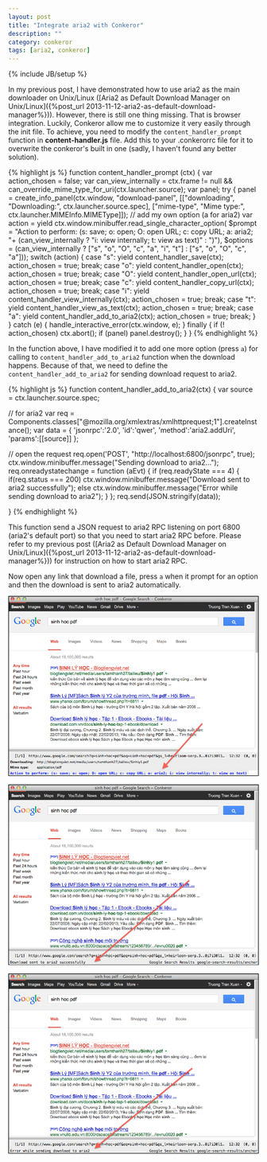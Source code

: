 ```yaml
---
layout: post
title: "Integrate aria2 with Conkeror"
description: ""
category: conkeror
tags: [aria2, conkeror]
---
```

{% include JB/setup %}

In my previous post, I have demonstrated how to use aria2 as the main downloader
on Unix/Linux
([Aria2 as Default Download Manager on Unix/Linux]({%post_url 2013-11-12-aria2-as-default-download-manager%})).
However, there is still one thing missing. That is browser integration. Luckily,
Conkeror allow me to customize it very easily through the init file. To achieve,
you need to modify the `content_handler_prompt` function in
**content-handler.js** file. Add this to your .conkerorrc file for it to
overwrite the conkeror's built in one (sadly, I haven't found any better
solution).

{% highlight js %}
function content_handler_prompt (ctx) {
  var action_chosen = false;
  var can_view_internally = ctx.frame != null &&
    can_override_mime_type_for_uri(ctx.launcher.source);
  var panel;
  try {
    panel = create_info_panel(ctx.window, "download-panel",
                              [["downloading", "Downloading:", ctx.launcher.source.spec],
                               ["mime-type", "Mime type:", ctx.launcher.MIMEInfo.MIMEType]]);
    // add my own option (a for aria2)
    var action = yield ctx.window.minibuffer.read_single_character_option(
      $prompt = "Action to perform: (s: save; o: open; O: open URL; c: copy URL; a: aria2; "+
        (can_view_internally ? "i: view internally; t: view as text)" : ")"),
      $options = (can_view_internally ? ["s", "o", "O", "c", "a", "i", "t"] : ["s", "o", "O", "c", "a"]));
    switch (action) {
    case "s":
      yield content_handler_save(ctx);
      action_chosen = true;
      break;
    case "o":
      yield content_handler_open(ctx);
      action_chosen = true;
      break;
    case "O":
      yield content_handler_open_url(ctx);
      action_chosen = true;
      break;
    case "c":
      yield content_handler_copy_url(ctx);
      action_chosen = true;
      break;
    case "i":
      yield content_handler_view_internally(ctx);
      action_chosen = true;
      break;
    case "t":
      yield content_handler_view_as_text(ctx);
      action_chosen = true;
      break;
    case "a":
      yield content_handler_add_to_aria2(ctx);
      action_chosen = true;
      break;
    }
  } catch (e) {
    handle_interactive_error(ctx.window, e);
  } finally {
    if (! action_chosen)
      ctx.abort();
    if (panel)
      panel.destroy();
  }
}
{% endhighlight %}

<!-- more -->

In the function above, I have modified it to add one more option (press `a`)
for calling to `content_handler_add_to_aria2` function when the download
happens. Because of that, we need to define the `content_handler_add_to_aria2`
for sending download request to aria2.

{% highlight js %}
function content_handler_add_to_aria2(ctx) {
  var source = ctx.launcher.source.spec;

  // for aria2
  var req = Components.classes["@mozilla.org/xmlextras/xmlhttprequest;1"].createInstance();
  var data = {
    'jsonrpc':'2.0',
    'id':'qwer',
    'method':'aria2.addUri',
    'params':[[source]]
  };

  // open the request
  req.open('POST', "http://localhost:6800/jsonrpc", true);
  ctx.window.minibuffer.message("Sending download to aria2...");
  req.onreadystatechange = function (aEvt) {
    if (req.readyState === 4) {
      if(req.status === 200)
        ctx.window.minibuffer.message("Download sent to aria2 successfully");
      else
        ctx.window.minibuffer.message("Error while sending download to aria2");
    }
  };
  req.send(JSON.stringify(data));
  
}
{% endhighlight %}

This function send a JSON request to aria2 RPC listening on port 6800 (aria2's
default port) so that you need to start aria2 RPC before. Please refer to my
previous post
([Aria2 as Default Download Manager on Unix/Linux]({%post_url 2013-11-12-aria2-as-default-download-manager%}))
for instruction on how to start aria2 RPC.

Now open any link that download a file, press `a` when it prompt for an option
and then the download is sent to aria2 automatically.

![Download prompt](/files/2014-03-12-integrate-aria2-with-conkeror/download.png)

![Download prompt](/files/2014-03-12-integrate-aria2-with-conkeror/success.png)

![Download prompt](/files/2014-03-12-integrate-aria2-with-conkeror/error.png)

